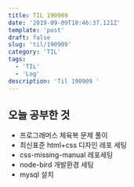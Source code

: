 ```yaml
---
title: TIL 190909 
date: '2019-09-09T10:46:37.121Z'
template: 'post'
draft: false
slug: 'til/190909'
category: 'TIL'
tags:
  - 'TIL'
  - 'Log'
description: 'Til 190909 '
---
```


## 오늘 공부한 것

- 프로그래머스 체육복 문제 풀이
- 최신표준 html+css 디자인 레포 세팅
- css-missing-manual 레포세팅
- node-bird 개발환경 세팅 
- mysql 설치 



 

